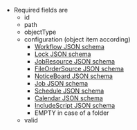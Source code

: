 * Required fields are
    * id
    * path
    * objectType
    * configuration (object item according)
    	* <a href="../../../../../inventory/schemas/workflow/workflow-schema.json" target="workflow">Workflow JSON schema</a>
    	* <a href="../../../../../inventory/schemas/lock/lock-schema.json" target="lock">Lock JSON schema</a>
    	* <a href="../../../../../inventory/schemas/jobresource/jobResource-schema.json" target="jobresource">JobResource JSON schema</a>
    	* <a href="../../../../../inventory/schemas/fileordersource/fileOrderSource-schema.json" target="fileordersource">FileOrderSource JSON schema</a>
    	* <a href="../../../../../inventory/schemas/board/board-schema.json" target="board">NoticeBoard JSON schema</a>
		* <a href="../../../../../inventory/schemas/job/job-schema.json" target="job">Job JSON schema</a>
    	* <a href="../../../../../inventory/schemas/schedule/schedule-schema.json" target="order">Schedule JSON schema</a>
    	* <a href="../../../../../inventory/schemas/calendar/calendar-schema.json" target="calendar">Calendar JSON schema</a>
    	* <a href="../../../../../inventory/schemas/script/script-schema.json" target="script">IncludeScript JSON schema</a>
    	* EMPTY in case of a folder
    * valid
